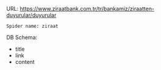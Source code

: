 URL: https://www.ziraatbank.com.tr/tr/bankamiz/ziraatten-duyurular/duyurular

    Spider name: ziraat

DB Schema:
- title
- link
- content